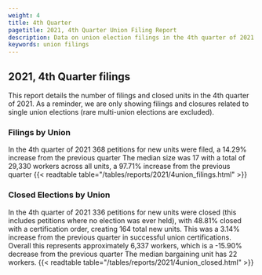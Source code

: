 ```yaml
---
weight: 4
title: 4th Quarter
pagetitle: 2021, 4th Quarter Union Filing Report
description: Data on union election filings in the 4th quarter of 2021
keywords: union filings
---
```


## 2021, 4th Quarter filings

This report details the number of filings and closed units in the 4th quarter of 2021. As a reminder, we are only showing filings and closures related to single union elections (rare multi-union elections are excluded).

### Filings by Union
In the 4th quarter of 2021 368 petitions for new units were filed, a 14.29% increase from the previous quarter The median size was 17 with a total of 29,330 workers across all units, a 97.71% increase from the previous quarter
{{< readtable table="/tables/reports/2021/4union_filings.html" >}}

### Closed Elections by Union
In the 4th quarter of 2021 336 petitions for new units were closed (this includes petitions where no election was ever held), with 48.81% closed with a certification order, creating 164 total new units. This was a 3.14% increase from the previous quarter in successful union certifications. Overall this represents approximately 6,337 workers, which is a -15.90% decrease from the previous quarter The median bargaining unit has 22 workers.
{{< readtable table="/tables/reports/2021/4union_closed.html" >}}
